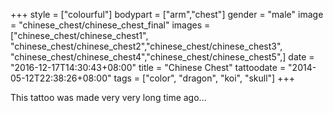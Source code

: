+++
style = ["colourful"]
bodypart = ["arm","chest"]
gender = "male"
image = "chinese_chest/chinese_chest_final"
images = ["chinese_chest/chinese_chest1", "chinese_chest/chinese_chest2","chinese_chest/chinese_chest3", "chinese_chest/chinese_chest4","chinese_chest/chinese_chest5",]
date = "2016-12-17T14:30:43+08:00"
title = "Chinese Chest"
tattoodate = "2014-05-12T22:38:26+08:00"
tags = ["color", "dragon", "koi", "skull"]
+++

This tattoo was made very very long time ago...
